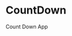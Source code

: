 # CountDown
 Count Down App
     
          
                                                      
                                                                
                                                     
                                     
                                
              
      
        
 
